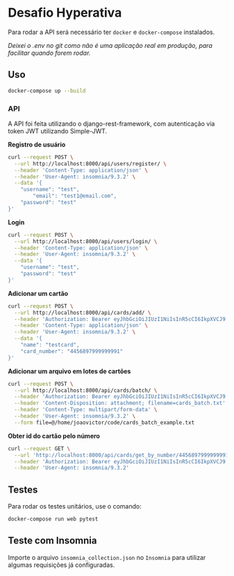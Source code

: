 # Desafio Hyperativa

Para rodar a API será necessário ter `docker` e `docker-compose` instalados.

_Deixei o .env no git como não é uma aplicação real em produção, para facilitar quando forem rodar._

## Uso

```bash
docker-compose up --build
```

### API

A API foi feita utilizando o django-rest-framework, com autenticação via token JWT utilizando Simple-JWT.

**Registro de usuário**

```bash
curl --request POST \
  --url http://localhost:8000/api/users/register/ \
  --header 'Content-Type: application/json' \
  --header 'User-Agent: insomnia/9.3.2' \
  --data '{
    "username": "test",
		"email": "test1@email.com",
    "password": "test"
}'
```

**Login**

```bash
curl --request POST \
  --url http://localhost:8000/api/users/login/ \
  --header 'Content-Type: application/json' \
  --header 'User-Agent: insomnia/9.3.2' \
  --data '{
    "username": "test",
    "password": "test"
}'
```

**Adicionar um cartão**

```bash
curl --request POST \
  --url http://localhost:8000/api/cards/add/ \
  --header 'Authorization: Bearer eyJhbGciOiJIUzI1NiIsInR5cCI6IkpXVCJ9.eyJ0b2tlbl90eXBlIjoiYWNjZXNzIiwiZXhwIjoxNzIyMjI4NjA5LCJpYXQiOjE3MjIyMjUwMDksImp0aSI6ImM4MzZhYzkzNThjMzQ4MDc5ZTZmYjkwMWE1NmU4N2Y1IiwidXNlcl9pZCI6MX0.YlZ0JNqQlJ2X07JT9LXLS2g75YONa_v7Fo3OG76oDWg' \
  --header 'Content-Type: application/json' \
  --header 'User-Agent: insomnia/9.3.2' \
  --data '{
	"name": "testcard",
	"card_number": "4456897999999991"
}'
```

**Adicionar um arquivo em lotes de cartões**

```bash
curl --request POST \
  --url http://localhost:8000/api/cards/batch/ \
  --header 'Authorization: Bearer eyJhbGciOiJIUzI1NiIsInR5cCI6IkpXVCJ9.eyJ0b2tlbl90eXBlIjoiYWNjZXNzIiwiZXhwIjoxNzIyMjI1NzE1LCJpYXQiOjE3MjIyMjIxMTUsImp0aSI6IjUxYzc3YWNmNzM1NDQ4MGQ5ZTY4ZDRlYTczZWExMDdkIiwidXNlcl9pZCI6MX0.ltvZAVLnkNcAKpOng1gprxNvnvVRm4yGg9e2-LH6Wv0' \
  --header 'Content-Disposition: attachment; filename=cards_batch.txt' \
  --header 'Content-Type: multipart/form-data' \
  --header 'User-Agent: insomnia/9.3.2' \
  --form file=@/home/joaovictor/code/cards_batch_example.txt
```

**Obter id do cartão pelo número**

```bash
curl --request GET \
  --url 'http://localhost:8000/api/cards/get_by_number/4456897999999991?=' \
  --header 'Authorization: Bearer eyJhbGciOiJIUzI1NiIsInR5cCI6IkpXVCJ9.eyJ0b2tlbl90eXBlIjoiYWNjZXNzIiwiZXhwIjoxNzIyMjI1NzE1LCJpYXQiOjE3MjIyMjIxMTUsImp0aSI6IjUxYzc3YWNmNzM1NDQ4MGQ5ZTY4ZDRlYTczZWExMDdkIiwidXNlcl9pZCI6MX0.ltvZAVLnkNcAKpOng1gprxNvnvVRm4yGg9e2-LH6Wv0' \
  --header 'User-Agent: insomnia/9.3.2'
```

## Testes

Para rodar os testes unitários, use o comando:

```bash
docker-compose run web pytest
```

## Teste com Insomnia

Importe o arquivo `insomnia_collection.json` no `Insomnia` para utilizar algumas requisições já configuradas.
